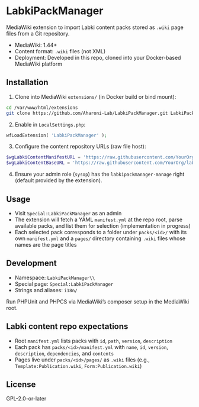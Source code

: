 LabkiPackManager
================

MediaWiki extension to import Labki content packs stored as `.wiki` page files from a Git repository.

- MediaWiki: 1.44+
- Content format: `.wiki` files (not XML)
- Deployment: Developed in this repo, cloned into your Docker-based MediaWiki platform

Installation
------------

1. Clone into MediaWiki `extensions/` (in Docker build or bind mount):

```bash
cd /var/www/html/extensions
git clone https://github.com/Aharoni-Lab/LabkiPackManager.git LabkiPackManager
```

2. Enable in `LocalSettings.php`:

```php
wfLoadExtension( 'LabkiPackManager' );
```

3. Configure the content repository URLs (raw file host):

```php
$wgLabkiContentManifestURL = 'https://raw.githubusercontent.com/YourOrg/labki-content/main/manifest.yml';
$wgLabkiContentBaseURL = 'https://raw.githubusercontent.com/YourOrg/labki-content/main/';
```

4. Ensure your admin role (`sysop`) has the `labkipackmanager-manage` right (default provided by the extension).

Usage
-----

- Visit `Special:LabkiPackManager` as an admin
- The extension will fetch a YAML `manifest.yml` at the repo root, parse available packs, and list them for selection (implementation in progress)
- Each selected pack corresponds to a folder under `packs/<id>/` with its own `manifest.yml` and a `pages/` directory containing `.wiki` files whose names are the page titles

Development
-----------

- Namespace: `LabkiPackManager\\`
- Special page: `Special:LabkiPackManager`
- Strings and aliases: `i18n/`

Run PHPUnit and PHPCS via MediaWiki’s composer setup in the MediaWiki root.

Labki content repo expectations
-------------------------------

- Root `manifest.yml` lists packs with `id`, `path`, `version`, `description`
- Each pack has `packs/<id>/manifest.yml` with `name`, `id`, `version`, `description`, `dependencies`, and `contents`
- Pages live under `packs/<id>/pages/` as `.wiki` files (e.g., `Template:Publication.wiki`, `Form:Publication.wiki`)

License
-------

GPL-2.0-or-later

